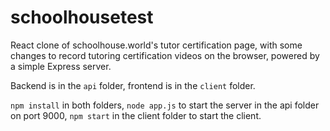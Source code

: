 # schoolhousetest

React clone of schoolhouse.world's tutor certification page, with some changes to record tutoring certification videos on the browser, powered by a simple Express server.

Backend is in the `api` folder, frontend is in the `client` folder.

`npm install` in both folders, `node app.js` to start the server in the api folder on port 9000, `npm start` in the client folder to start the client.